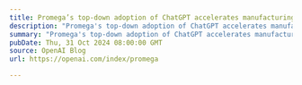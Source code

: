 ```yaml
---
title: Promega’s top-down adoption of ChatGPT accelerates manufacturing, sales, and marketing
description: "Promega's top-down adoption of ChatGPT accelerates manufacturing, sales, and marketing"
summary: "Promega's top-down adoption of ChatGPT accelerates manufacturing, sales, and marketing"
pubDate: Thu, 31 Oct 2024 08:00:00 GMT
source: OpenAI Blog
url: https://openai.com/index/promega

---
```


